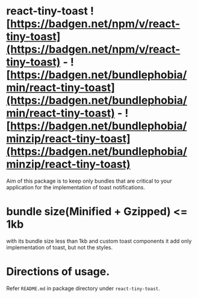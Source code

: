 # react-tiny-toast ![https://badgen.net/npm/v/react-tiny-toast](https://badgen.net/npm/v/react-tiny-toast) - ![https://badgen.net/bundlephobia/min/react-tiny-toast](https://badgen.net/bundlephobia/min/react-tiny-toast) - ![https://badgen.net/bundlephobia/minzip/react-tiny-toast](https://badgen.net/bundlephobia/minzip/react-tiny-toast)
Aim of this package is to keep only bundles that are critical to your application for the implementation of toast notifications.
# bundle size(Minified + Gzipped) <= 1kb
with its bundle size less than 1kb and custom toast components it add only implementation of toast, but not the styles.
# Directions of usage.
Refer `README.md` in package directory under `react-tiny-toast`.

